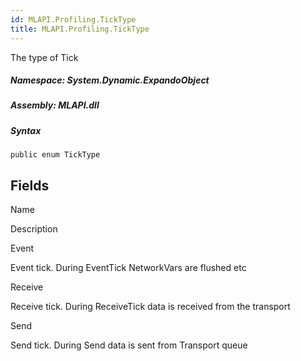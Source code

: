 ```yaml
---  
id: MLAPI.Profiling.TickType  
title: MLAPI.Profiling.TickType
---
```


<div class="markdown level0 summary">

The type of Tick

</div>

<div class="markdown level0 conceptual">

</div>

##### **Namespace**: System.Dynamic.ExpandoObject

##### **Assembly**: MLAPI.dll

##### Syntax

    public enum TickType

## Fields

Name

Description

Event

Event tick. During EventTick NetworkVars are flushed etc

Receive

Receive tick. During ReceiveTick data is received from the transport

Send

Send tick. During Send data is sent from Transport queue

